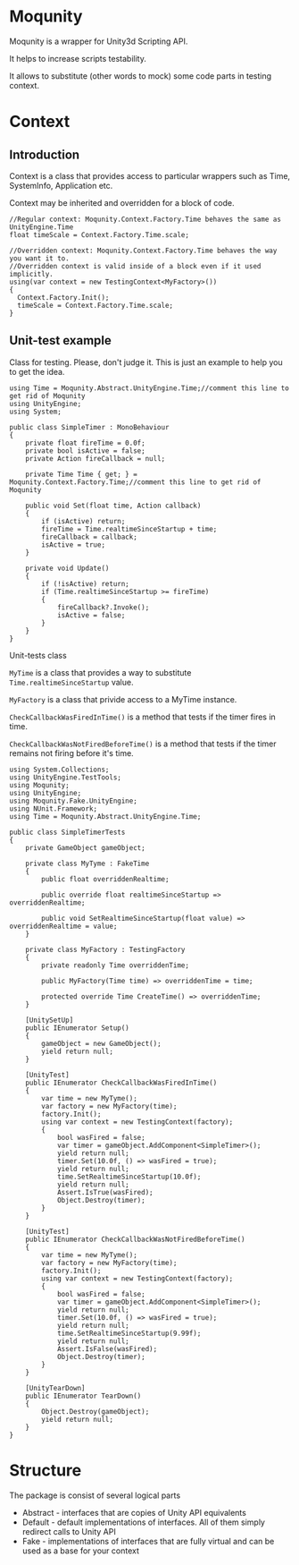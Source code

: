 # Moqunity

Moqunity is a wrapper for Unity3d Scripting API.

It helps to increase scripts testability.

It allows to substitute (other words to mock) some code parts in testing context.

# Context

## Introduction
Context is a class that provides access to particular wrappers such as Time, SystemInfo, Application etc.

Context may be inherited and overridden for a block of code.
``` CSharp
//Regular context: Moqunity.Context.Factory.Time behaves the same as UnityEngine.Time
float timeScale = Context.Factory.Time.scale;

//Overridden context: Moqunity.Context.Factory.Time behaves the way you want it to.
//Overridden context is valid inside of a block even if it used implicitly.
using(var context = new TestingContext<MyFactory>())
{
  Context.Factory.Init();
  timeScale = Context.Factory.Time.scale;
}
```

## Unit-test example

Class for testing. Please, don't judge it. This is just an example to help you to get the idea.
``` CSharp
using Time = Moqunity.Abstract.UnityEngine.Time;//comment this line to get rid of Moqunity
using UnityEngine;
using System;

public class SimpleTimer : MonoBehaviour
{
    private float fireTime = 0.0f;
    private bool isActive = false;
    private Action fireCallback = null;

    private Time Time { get; } = Moqunity.Context.Factory.Time;//comment this line to get rid of Moqunity

    public void Set(float time, Action callback)
    {
        if (isActive) return;
        fireTime = Time.realtimeSinceStartup + time;
        fireCallback = callback;
        isActive = true;
    }

    private void Update()
    {
        if (!isActive) return;
        if (Time.realtimeSinceStartup >= fireTime)
        {
            fireCallback?.Invoke();
            isActive = false;
        }
    }
}
```

Unit-tests class

`MyTime` is a class that provides a way to substitute `Time.realtimeSinceStartup` value.

`MyFactory` is a class that privide access to a MyTime instance.

`CheckCallbackWasFiredInTime()` is a method that tests if the timer fires in time.

`CheckCallbackWasNotFiredBeforeTime()` is a method that tests if the timer remains not firing before it's time.

``` CSharp
using System.Collections;
using UnityEngine.TestTools;
using Moqunity;
using UnityEngine;
using Moqunity.Fake.UnityEngine;
using NUnit.Framework;
using Time = Moqunity.Abstract.UnityEngine.Time;

public class SimpleTimerTests
{
    private GameObject gameObject;

    private class MyTyme : FakeTime
    {
        public float overriddenRealtime;

        public override float realtimeSinceStartup => overriddenRealtime;

        public void SetRealtimeSinceStartup(float value) => overriddenRealtime = value;
    }

    private class MyFactory : TestingFactory
    {
        private readonly Time overriddenTime;

        public MyFactory(Time time) => overriddenTime = time;

        protected override Time CreateTime() => overriddenTime;
    }

    [UnitySetUp]
    public IEnumerator Setup()
    {
        gameObject = new GameObject();
        yield return null;
    }

    [UnityTest]
    public IEnumerator CheckCallbackWasFiredInTime()
    {
        var time = new MyTyme();
        var factory = new MyFactory(time);
        factory.Init();
        using var context = new TestingContext(factory);
        {
            bool wasFired = false;
            var timer = gameObject.AddComponent<SimpleTimer>();
            yield return null;
            timer.Set(10.0f, () => wasFired = true);
            yield return null;
            time.SetRealtimeSinceStartup(10.0f);
            yield return null;
            Assert.IsTrue(wasFired);
            Object.Destroy(timer);
        }
    }

    [UnityTest]
    public IEnumerator CheckCallbackWasNotFiredBeforeTime()
    {
        var time = new MyTyme();
        var factory = new MyFactory(time);
        factory.Init();
        using var context = new TestingContext(factory);
        {
            bool wasFired = false;
            var timer = gameObject.AddComponent<SimpleTimer>();
            yield return null;
            timer.Set(10.0f, () => wasFired = true);
            yield return null;
            time.SetRealtimeSinceStartup(9.99f);
            yield return null;
            Assert.IsFalse(wasFired);
            Object.Destroy(timer);
        }
    }

    [UnityTearDown]
    public IEnumerator TearDown()
    {
        Object.Destroy(gameObject);
        yield return null;
    }
}
```

# Structure
The package is consist of several logical parts

* Abstract - interfaces that are copies of Unity API equivalents
* Default - default implementations of interfaces. All of them simply redirect calls to Unity API
* Fake - implementations of interfaces that are fully virtual and can be used as a base for your context
